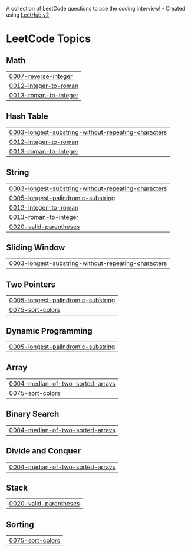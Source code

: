 A collection of LeetCode questions to ace the coding interview! - Created using [LeetHub v2](https://github.com/arunbhardwaj/LeetHub-2.0)
<!---LeetCode Topics Start-->
# LeetCode Topics
## Math
|  |
| ------- |
| [0007-reverse-integer](https://github.com/yvs-prasanna/LeetCode/tree/master/0007-reverse-integer) |
| [0012-integer-to-roman](https://github.com/yvs-prasanna/LeetCode/tree/master/0012-integer-to-roman) |
| [0013-roman-to-integer](https://github.com/yvs-prasanna/LeetCode/tree/master/0013-roman-to-integer) |
## Hash Table
|  |
| ------- |
| [0003-longest-substring-without-repeating-characters](https://github.com/yvs-prasanna/LeetCode/tree/master/0003-longest-substring-without-repeating-characters) |
| [0012-integer-to-roman](https://github.com/yvs-prasanna/LeetCode/tree/master/0012-integer-to-roman) |
| [0013-roman-to-integer](https://github.com/yvs-prasanna/LeetCode/tree/master/0013-roman-to-integer) |
## String
|  |
| ------- |
| [0003-longest-substring-without-repeating-characters](https://github.com/yvs-prasanna/LeetCode/tree/master/0003-longest-substring-without-repeating-characters) |
| [0005-longest-palindromic-substring](https://github.com/yvs-prasanna/LeetCode/tree/master/0005-longest-palindromic-substring) |
| [0012-integer-to-roman](https://github.com/yvs-prasanna/LeetCode/tree/master/0012-integer-to-roman) |
| [0013-roman-to-integer](https://github.com/yvs-prasanna/LeetCode/tree/master/0013-roman-to-integer) |
| [0020-valid-parentheses](https://github.com/yvs-prasanna/LeetCode/tree/master/0020-valid-parentheses) |
## Sliding Window
|  |
| ------- |
| [0003-longest-substring-without-repeating-characters](https://github.com/yvs-prasanna/LeetCode/tree/master/0003-longest-substring-without-repeating-characters) |
## Two Pointers
|  |
| ------- |
| [0005-longest-palindromic-substring](https://github.com/yvs-prasanna/LeetCode/tree/master/0005-longest-palindromic-substring) |
| [0075-sort-colors](https://github.com/yvs-prasanna/LeetCode/tree/master/0075-sort-colors) |
## Dynamic Programming
|  |
| ------- |
| [0005-longest-palindromic-substring](https://github.com/yvs-prasanna/LeetCode/tree/master/0005-longest-palindromic-substring) |
## Array
|  |
| ------- |
| [0004-median-of-two-sorted-arrays](https://github.com/yvs-prasanna/LeetCode/tree/master/0004-median-of-two-sorted-arrays) |
| [0075-sort-colors](https://github.com/yvs-prasanna/LeetCode/tree/master/0075-sort-colors) |
## Binary Search
|  |
| ------- |
| [0004-median-of-two-sorted-arrays](https://github.com/yvs-prasanna/LeetCode/tree/master/0004-median-of-two-sorted-arrays) |
## Divide and Conquer
|  |
| ------- |
| [0004-median-of-two-sorted-arrays](https://github.com/yvs-prasanna/LeetCode/tree/master/0004-median-of-two-sorted-arrays) |
## Stack
|  |
| ------- |
| [0020-valid-parentheses](https://github.com/yvs-prasanna/LeetCode/tree/master/0020-valid-parentheses) |
## Sorting
|  |
| ------- |
| [0075-sort-colors](https://github.com/yvs-prasanna/LeetCode/tree/master/0075-sort-colors) |
<!---LeetCode Topics End-->